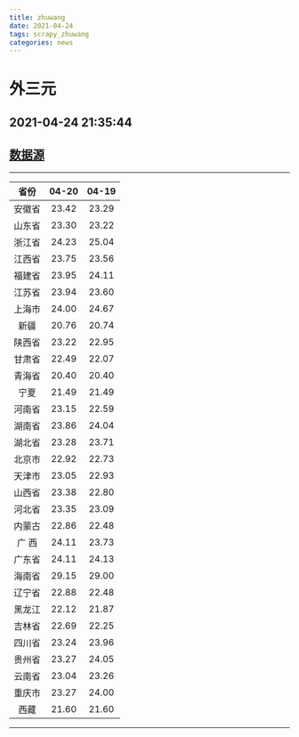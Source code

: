 ```yaml
---
title: zhuwang
date: 2021-04-24 
tags: scrapy_zhuwang
categories: news
---
```

# 外三元
## 2021-04-24 21:35:44
## [数据源](https://hangqing.zhuwang.cc/shengzhu/20210420/468451.html)
*****
| 省份 | 04-20 | 04-19 |
| :----: | :----: | :----: |
| 安徽省 | 23.42 | 23.29 |
| 山东省 | 23.30 | 23.22 |
| 浙江省 | 24.23 | 25.04 |
| 江西省 | 23.75 | 23.56 |
| 福建省 | 23.95 | 24.11 |
| 江苏省 | 23.94 | 23.60 |
| 上海市 | 24.00 | 24.67 |
| 新疆 | 20.76 | 20.74 |
| 陕西省 | 23.22 | 22.95 |
| 甘肃省 | 22.49 | 22.07 |
| 青海省 | 20.40 | 20.40 |
| 宁夏 | 21.49 | 21.49 |
| 河南省 | 23.15 | 22.59 |
| 湖南省 | 23.86 | 24.04 |
| 湖北省 | 23.28 | 23.71 |
| 北京市 | 22.92 | 22.73 |
| 天津市 | 23.05 | 22.93 |
| 山西省 | 23.38 | 22.80 |
| 河北省 | 23.35 | 23.09 |
| 内蒙古 | 22.86 | 22.48 |
| 广 西 | 24.11 | 23.73 |
| 广东省 | 24.11 | 24.13 |
| 海南省 | 29.15 | 29.00 |
| 辽宁省 | 22.88 | 22.48 |
| 黑龙江 | 22.12 | 21.87 |
| 吉林省 | 22.69 | 22.25 |
| 四川省 | 23.24 | 23.96 |
| 贵州省 | 23.27 | 24.05 |
| 云南省 | 23.04 | 23.26 |
| 重庆市 | 23.27 | 24.00 |
| 西藏 | 21.60 | 21.60 |
*****
